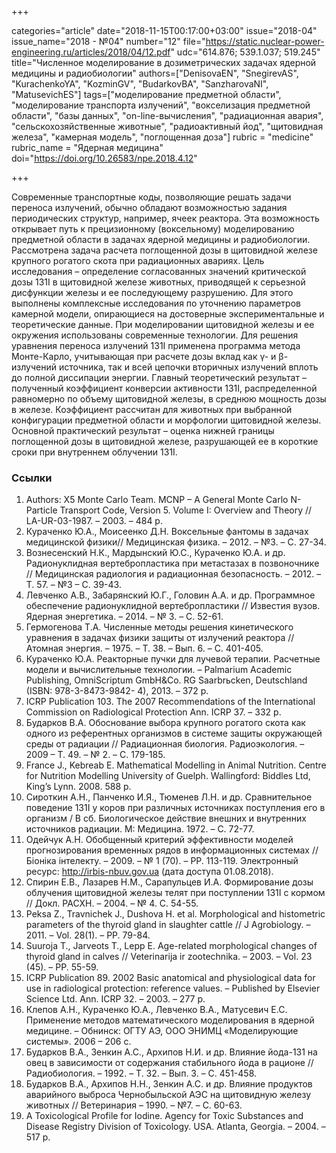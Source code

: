 +++

categories="article"
date="2018-11-15T00:17:00+03:00"
issue="2018-04"
issue_name="2018 - №04"
number="12"
file="https://static.nuclear-power-engineering.ru/articles/2018/04/12.pdf"
udc="614.876; 539.1.037; 519.245"
title="Численное моделирование в дозиметрических задачах ядерной медицины и радиобиологии"
authors=["DenisovaEN", "SnegirevAS", "KurachenkoYA", "KozminGV", "BudarkovBA", "SanzharovaNI", "MatusevichES"]
tags=["моделирование предметной области", "моделирование транспорта излучений", "вокселизация предметной области", "базы данных", "on-line-вычисления", "радиационная авария", "сельскохозяйственные животные", "радиоактивный йод", "щитовидная железа", "камерная модель", "поглощенная доза"]
rubric = "medicine"
rubric_name = "Ядерная медицина"
doi="https://doi.org/10.26583/npe.2018.4.12"

+++

Современные транспортные коды, позволяющие решать задачи переноса излучений, обычно обладают возможностью задания периодических структур, например, ячеек реактора. Эта возможность открывает путь к прецизионному (воксельному) моделированию предметной области в задачах ядерной медицины и радиобиологии. Рассмотрена задача расчета поглощенной дозы в щитовидной железе крупного рогатого скота при радиационных авариях. Цель исследования – определение согласованных значений критической дозы 131I в щитовидной железе животных, приводящей к серьезной дисфункции железы и ее последующему разрушению. Для этого выполнены комплексные исследования по уточнению параметров камерной модели, опирающиеся на достоверные экспериментальные и теоретические данные. При моделировании щитовидной железы и ее окружения использованы современные технологии. Для решения уравнения переноса излучений 131I применена программа метода Монте-Карло, учитывающая при расчете дозы вклад как γ- и β-излучений источника, так и всей цепочки вторичных излучений вплоть до полной диссипации энергии. Главный теоретический результат – полученный коэффициент конверсии активности 131I, распределенной равномерно по объему щитовидной железы, в среднюю мощность дозы в железе. Коэффициент рассчитан для животных при выбранной конфигурации предметной области и морфологии щитовидной железы. Основной практический результат – оценка нижней границы поглощенной дозы в щитовидной железе, разрушающей ее в короткие сроки при внутреннем облучении 131I.

### Ссылки

1. Authors: X5 Monte Carlo Team. MCNP – A General Monte Carlo N-Particle Transport Code, Version 5. Volume I: Overview and Theory // LA-UR-03-1987. – 2003. – 484 p.
2. Кураченко Ю.А., Моисеенко Д.Н. Воксельные фантомы в задачах медицинской физики// Медицинская физика. – 2012. – №3. – С. 27-34.
3. Вознесенский Н.К., Мардынский Ю.С., Кураченко Ю.А. и др. Радионуклидная вертебропластика при метастазах в позвоночнике // Медицинская радиология и радиационная безопасность. – 2012. – Т. 57. – №3 – С. 39-43.
4. Левченко А.В., Забарянский Ю.Г., Головин А.А. и др. Программное обеспечение радионуклидной вертебропластики // Известия вузов. Ядерная энергетика. – 2014. – № 3. – С. 52-61.
5. Гермогенова Т.А. Численные методы решения кинетического уравнения в задачах физики защиты от излучений реактора // Атомная энергия. – 1975. – Т. 38. – Вып. 6. – С. 401-405.
6. Кураченко Ю.А. Реакторные пучки для лучевой терапии. Расчетные модели и вычислительные технологии. – Palmarium Academic Publishing, OmniScriptum GmbH&Co. RG Saarbrьcken, Deutschland (ISBN: 978-3-8473-9842- 4), 2013. – 372 p.
7. ICRP Publication 103. The 2007 Recommendations of the International Commission on Radiological Protection Ann. ICRP 37. – 332 p.
8. Бударков В.А. Обоснование выбора крупного рогатого скота как одного из референтных организмов в системе защиты окружающей среды от радиации // Радиационная биология. Радиоэкология. – 2009 – Т. 49. – № 2. – С. 179-185.
9. France J., Kebreab E. Mathematical Modelling in Animal Nutrition. Centre for Nutrition Modelling University of Guelph. Wallingford: Biddles Ltd, King’s Lynn. 2008. 588 p.
10. Сироткин А.Н., Панченко И.Я., Тюменев Л.Н. и др. Сравнительное поведение 131I у коров при различных источниках поступления его в организм / В сб. Биологическое действие внешних и внутренних источников радиации. М: Медицина. 1972. – C. 72-77.
11. Одейчук А.Н. Обобщенный критерий эффективности моделей прогнозирования временных рядов в информационных системах // Біоніка інтелекту. – 2009. – № 1 (70). – PP. 113-119. Электронный ресурс: http://irbis-nbuv.gov.ua (дата доступа 01.08.2018).
12. Спирин Е.В., Лазарев Н.М., Сарапульцев И.А. Формирование дозы облучения щитовидной железы телят при поступлении 131I с кормом // Докл. РАСХН. – 2004. – № 4. С. 54-55.
13. Peksa Z., Travnichek J., Dushova H. et al. Morphological and histometric parameters of the thyroid gland in slaughter cattle // J Agrobiology. – 2011. – Vol. 28(1). – PP. 79-84.
14. Suuroja T., Jarveots T., Lepp E. Age-related morphological changes of thyroid gland in calves // Veterinarija ir zootechnika. – 2003. – Vol. 23 (45). – PP. 55-59.
15. ICRP Publication 89. 2002 Basic anatomical and physiological data for use in radiological protection: reference values. – Published by Elsevier Science Ltd. Ann. ICRP 32. – 2003. – 277 p.
16. Клепов А.Н., Кураченко Ю.А., Левченко В.А., Матусевич Е.С. Применение методов математического моделирования в ядерной медицине. – Обнинск: ОГТУ АЭ, ООО ЭНИМЦ «Моделирующие системы». 2006 – 206 c.
17. Бударков В.А., Зенкин А.С., Архипов H.И. и др. Влияние йода-131 на овец в зависимости от содержания стабильного йода в рационе // Радиобиология. – 1992. – Т. 32. – Вып. 3. – С. 451-458.
18. Бударков В.А., Архипов Н.Н., Зенкин А.С. и др. Влияние продуктов аварийного выброса Чернобыльской АЭС на щитовидную железу животных // Ветеринария – 1990. – №7. – С. 60-63.
19. A Toxicological Profile for Iodine. Agency for Toxic Substances and Disease Registry Division of Toxicology. USA. Atlanta, Georgia. – 2004. – 517 p.